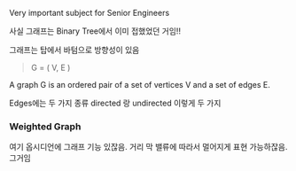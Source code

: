 Very important subject for Senior Engineers

사실 그래프는 Binary Tree에서 이미 접했었던 거임!!

그래프는 탑에서 바텀으로 방향성이 있음

> G = ( V, E )

A graph G is an ordered pair of a set of vertices V and a set of edges E.

Edges에는 두 가지 종류
directed 랑 undirected 이렇게 두 가지


### Weighted Graph
여기 옵시디언에 그래프 기능 있잖음. 거리 막 밸류에 따라서 멀어지게 표현 가능하잖음. 그거임

